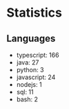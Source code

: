 # Statistics
## Languages
- typescript: 166
- java: 27
- python: 3
- javascript: 24
- nodejs: 1
- sql: 11
- bash: 2
